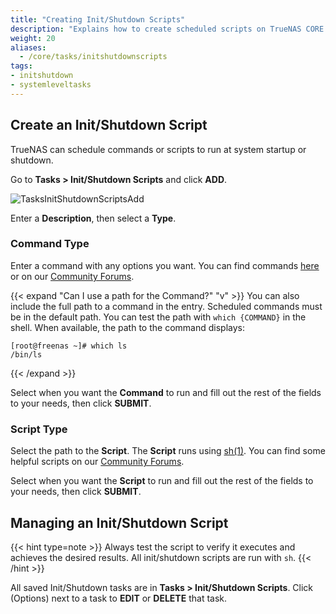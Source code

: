 ```yaml
---
title: "Creating Init/Shutdown Scripts"
description: "Explains how to create scheduled scripts on TrueNAS CORE."
weight: 20
aliases:
  - /core/tasks/initshutdownscripts
tags:
- initshutdown
- systemleveltasks
---
```




## Create an Init/Shutdown Script

TrueNAS can schedule commands or scripts to run at system startup or shutdown.

Go to **Tasks > Init/Shutdown Scripts** and click **ADD**.

![TasksInitShutdownScriptsAdd](/images/CORE/Tasks/TasksInitShutdownScriptsAdd.png "Creating a new script")

Enter a **Description**, then select a **Type**.

### Command Type

Enter a command with any options you want. You can find commands [here](https://www.truenas.com/community/resources/github-repository-for-freenas-scripts-including-disk-burnin-and-rsync-support.28/) or on our [Community Forums](https://www.truenas.com/community/).

{{< expand "Can I use a path for the Command?" "v" >}}
You can also include the full path to a command in the entry.
Scheduled commands must be in the default path.
You can test the path with `which {COMMAND}` in the shell.
When available, the path to the command displays:

```
[root@freenas ~]# which ls
/bin/ls
```
{{< /expand >}}

Select when you want the **Command** to run and fill out the rest of the fields to your needs, then click **SUBMIT**.

### Script Type

Select the path to the **Script**. The **Script** runs using [sh(1)](https://www.freebsd.org/cgi/man.cgi?query=sh). You can find some helpful scripts on our [Community Forums](https://www.truenas.com/community/).

Select when you want the **Script** to run and fill out the rest of the fields to your needs, then click **SUBMIT**.

## Managing an Init/Shutdown Script

{{< hint type=note >}}
Always test the script to verify it executes and achieves the desired results.
All init/shutdown scripts are run with `sh`.
{{< /hint >}}

All saved Init/Shutdown tasks are in **Tasks > Init/Shutdown Scripts**.
Click <i class="fa fa-ellipsis-v" aria-hidden="true" title="Options"></i> (Options) next to a task to **EDIT** or **DELETE** that task.
